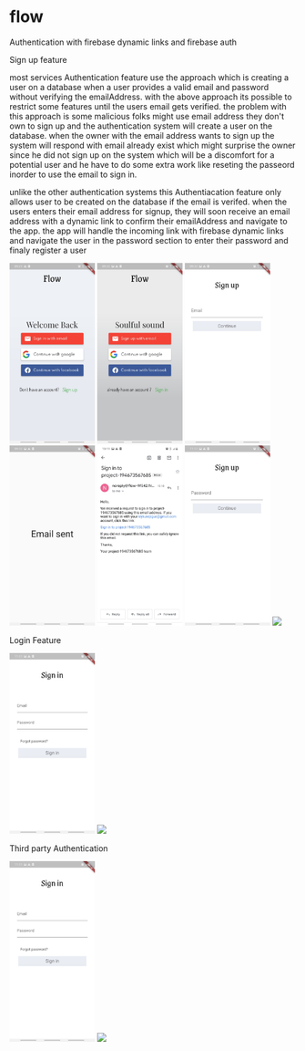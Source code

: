 # flow

Authentication with firebase dynamic links and firebase auth

Sign up feature

most services Authentication feature use the approach which is creating a user on a database when a user provides a valid email and password without verifying the emailAddress.
with the above approach its possible to restrict some features until the users email gets verified. the problem with this approach is some malicious folks might use  email address they don't own to sign up and the authentication system will create a user on the database. when the owner with the email address wants to sign up the system will respond with email already exist which might surprise the owner since he did not sign up on the system which will be a discomfort for a potential user and he have to do some extra work like reseting the passeord inorder to use the email to sign in.

unlike the other authentication systems this Authentiacation feature only allows user to be created on the database if the email is verifed. 
when the users enters their email address for signup, they will soon receive an email address with a dynamic link to confirm their emailAddress and navigate to the app.
the app will handle the incoming link with firebase dynamic links and navigate the user in the password section to enter their password and finaly register a user

<p float="left">
  <img src="/screenShots/Screenshot_20210120-092957.jpg" width="150" />
   <img src="/screenShots/Screenshot_20210120-093003.jpg" width="150" />
    <img src="/screenShots/Screenshot_20210120-093010.jpg" width="150" />
   <img src="/screenShots/Screenshot_20210120-093029.jpg" width="150" />
   <img src="/screenShots/Screenshot_20210120-101926_Gmail.jpg" width="150" />
     <img src="/screenShots/Screenshot_20210120-111702.jpg" width="150" />
   <img src="/screenShot/Screenshot_20210120-112759.jpg" width="150" />
</p>

Login Feature
<p float="left">
 <img src="/screenShots/Screenshot_20210120-110156.jpg" width="150" />
   <img src="/screenShots/screenShot/Screenshot_20210120-112759.jpg.jpg" width="150" />
</p>
Third party Authentication
<p float="left">
 <img src="/screenShots/Screenshot_20210120-110156.jpg" width="150" />
   <img src="/screenShots/screenShot/Screenshot_20210120-112759.jpg.jpg" width="150" />
</p>
